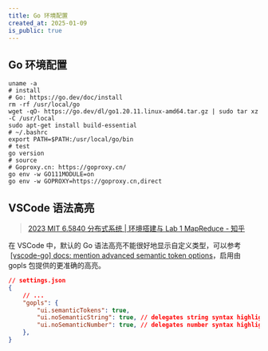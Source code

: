 ```yaml
---
title: Go 环境配置
created_at: 2025-01-09
is_public: true
---
```


## Go 环境配置

```shell
uname -a
# install
# Go: https://go.dev/doc/install
rm -rf /usr/local/go
wget -qO- https://go.dev/dl/go1.20.11.linux-amd64.tar.gz | sudo tar xz -C /usr/local
sudo apt-get install build-essential
# ~/.bashrc
export PATH=$PATH:/usr/local/go/bin
# test
go version
# source
# Goproxy.cn: https://goproxy.cn/
go env -w GO111MODULE=on
go env -w GOPROXY=https://goproxy.cn,direct
```

## VSCode 语法高亮

> [2023 MIT 6.5840 分布式系统 | 环境搭建与 Lab 1 MapReduce - 知乎](https://zhuanlan.zhihu.com/p/625866338)

在 VSCode 中，默认的 Go 语法高亮不能很好地显示自定义类型，可以参考  [[vscode-go] docs: mention advanced semantic token options](https://link.zhihu.com/?target=https%3A//groups.google.com/g/golang-checkins/c/TwJ1wuX_8-o%3Fpli%3D1)，启用由 gopls 包提供的更准确的高亮。

```json
// settings.json
{
    // ...
    "gopls": {
        "ui.semanticTokens": true,
        "ui.noSemanticString": true, // delegates string syntax highlighting to vscode
        "ui.noSemanticNumber": true, // delegates number syntax highlighting to vscode
    },
}
```
